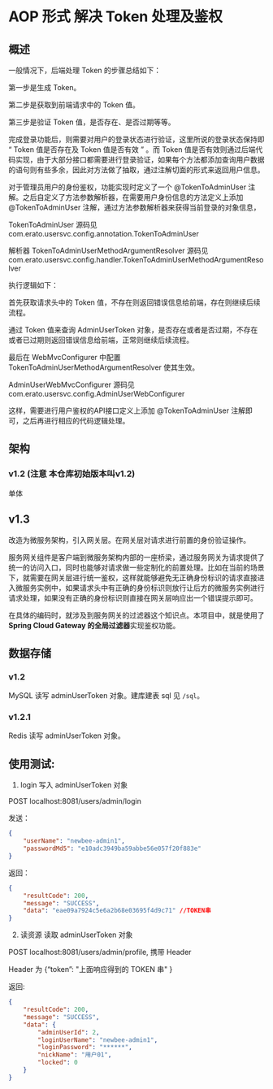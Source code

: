 # AOP 形式 解决 Token 处理及鉴权

## 概述

一般情况下，后端处理 Token 的步骤总结如下：

第一步是生成 Token。

第二步是获取到前端请求中的 Token 值。

第三步是验证 Token 值，是否存在、是否过期等等。

完成登录功能后，则需要对用户的登录状态进行验证，这里所说的登录状态保持即 “ Token 值是否存在及 Token 值是否有效 ” 。而 Token 值是否有效则通过后端代码实现，由于大部分接口都需要进行登录验证，如果每个方法都添加查询用户数据的语句则有些多余，因此对方法做了抽取，通过注解切面的形式来返回用户信息。

对于管理员用户的身份鉴权，功能实现时定义了一个 @TokenToAdminUser 注解。之后自定义了方法参数解析器，在需要用户身份信息的方法定义上添加 @TokenToAdminUser 注解，通过方法参数解析器来获得当前登录的对象信息，

TokenToAdminUser 源码见 com.erato.usersvc.config.annotation.TokenToAdminUser

解析器 TokenToAdminUserMethodArgumentResolver 源码见 com.erato.usersvc.config.handler.TokenToAdminUserMethodArgumentResolver

执行逻辑如下：

首先获取请求头中的 Token 值，不存在则返回错误信息给前端，存在则继续后续流程。

通过 Token 值来查询 AdminUserToken 对象，是否存在或者是否过期，不存在或者已过期则返回错误信息给前端，正常则继续后续流程。

最后在 WebMvcConfigurer 中配置 TokenToAdminUserMethodArgumentResolver 使其生效。

AdminUserWebMvcConfigurer 源码见 com.erato.usersvc.config.AdminUserWebConfigurer

这样，需要进行用户鉴权的API接口定义上添加 @TokenToAdminUser 注解即可，之后再进行相应的代码逻辑处理。


## 架构

### v1.2 (注意 本仓库初始版本叫v1.2)

单体

## v1.3

改造为微服务架构，引入网关层。在网关层对请求进行前置的身份验证操作。

服务网关组件是客户端到微服务架构内部的一座桥梁，通过服务网关为请求提供了统一的访问入口，同时也能够对请求做一些定制化的前置处理。比如在当前的场景下，就需要在网关层进行统一鉴权，这样就能够避免无正确身份标识的请求直接进入微服务实例中，如果请求头中有正确的身份标识则放行让后方的微服务实例进行请求处理，如果没有正确的身份标识则直接在网关层响应出一个错误提示即可。

在具体的编码时，就涉及到服务网关的过滤器这个知识点。本项目中，就是使用了 **Spring Cloud Gateway 的全局过滤器**实现鉴权功能。

## 数据存储

### v1.2

MySQL 读写 adminUserToken 对象。建库建表 sql 见 `/sql`。

### v1.2.1

Redis 读写 adminUserToken 对象。


## 使用测试:


1. login 写入 adminUserToken 对象

POST localhost:8081/users/admin/login

发送：

```json
{
    "userName": "newbee-admin1",
    "passwordMd5": "e10adc3949ba59abbe56e057f20f883e"
}
```

返回：

```json
{
    "resultCode": 200,
    "message": "SUCCESS",
    "data": "eae09a7924c5e6a2b68e03695f4d9c71" //TOKEN串
}
```


2. 读资源 读取 adminUserToken 对象

POST localhost:8081/users/admin/profile, 携带 Header

Header 为 {“token”: "上面响应得到的 TOKEN 串" }

返回:

```json
{
    "resultCode": 200,
    "message": "SUCCESS",
    "data": {
        "adminUserId": 2,
        "loginUserName": "newbee-admin1",
        "loginPassword": "******",
        "nickName": "用户01",
        "locked": 0
    }
}
```